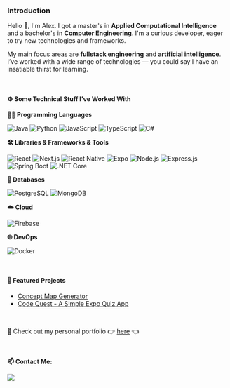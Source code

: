 ### Introduction

Hello 👋, I'm Alex. I got a master's in **Applied Computational Intelligence** and a bachelor's in **Computer Engineering**. I'm a curious developer, eager to try new technologies and frameworks.

My main focus areas are **fullstack engineering** and **artificial intelligence**. I’ve worked with a wide range of technologies — you could say I have an insatiable thirst for learning.

<br/>

#### ⚙️ Some Technical Stuff I’ve Worked With

**👨‍💻 Programming Languages**

![Java](https://img.shields.io/badge/Java-ED8B00?style=for-the-badge&logo=java&logoColor=white)
![Python](https://img.shields.io/badge/Python-3776AB?style=for-the-badge&logo=python&logoColor=white)
![JavaScript](https://img.shields.io/badge/JavaScript-F7DF1E?style=for-the-badge&logo=javascript&logoColor=black)
![TypeScript](https://img.shields.io/badge/TypeScript-3178C6?style=for-the-badge&logo=typescript&logoColor=white)
![C#](https://img.shields.io/badge/C%23-239120?style=for-the-badge&logo=c-sharp&logoColor=white)

**🛠️ Libraries & Frameworks & Tools**

![React](https://img.shields.io/badge/React-20232A?style=for-the-badge&logo=react&logoColor=61DAFB)
![Next.js](https://img.shields.io/badge/Next.js-000000?style=for-the-badge&logo=nextdotjs&logoColor=white)
![React Native](https://img.shields.io/badge/React_Native-20232A?style=for-the-badge&logo=react&logoColor=61DAFB)
![Expo](https://img.shields.io/badge/Expo-000020?style=for-the-badge&logo=expo&logoColor=white)
![Node.js](https://img.shields.io/badge/Node.js-339933?style=for-the-badge&logo=nodedotjs&logoColor=white)
![Express.js](https://img.shields.io/badge/Express.js-000000?style=for-the-badge&logo=express&logoColor=white)
![Spring Boot](https://img.shields.io/badge/Spring_Boot-6DB33F?style=for-the-badge&logo=spring-boot&logoColor=white)
![.NET Core](https://img.shields.io/badge/.NET_Core-512BD4?style=for-the-badge&logo=dotnet&logoColor=white)

**💾 Databases**

![PostgreSQL](https://img.shields.io/badge/PostgreSQL-4169E1?style=for-the-badge&logo=postgresql&logoColor=white)
![MongoDB](https://img.shields.io/badge/MongoDB-47A248?style=for-the-badge&logo=mongodb&logoColor=white)

**☁️ Cloud**

![Firebase](https://img.shields.io/badge/Firebase-FFCA28?style=for-the-badge&logo=firebase&logoColor=black)

**🌐 DevOps**

![Docker](https://img.shields.io/badge/Docker-2496ED?style=for-the-badge&logo=docker&logoColor=white)

<br/>

#### 🌟 Featured Projects

* [Concept Map Generator](https://github.com/AlexBadita/concept-map-generator)
* [Code Quest - A Simple Expo Quiz App](https://github.com/AlexBadita/quiz-app-react)

<br/>

🚀 Check out my personal portfolio 👉 [here](https://alexandru-badita.vercel.app/) 👈

<br/>

**📫 Contact Me:**

<a href="https://www.linkedin.com/in/alexandru-badita/"><img src="https://img.shields.io/badge/LinkedIn-0077B5?style=for-the-badge&logo=linkedin&logoColor=white"></img></a>
